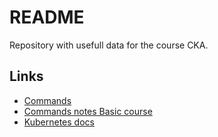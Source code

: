 # README

Repository with usefull data for the course CKA.

## Links

- [Commands](./Commands.md)
- [Commands notes Basic course](./Kubernetes_Commands_Cheatsheet.md)
- [Kubernetes docs](https://kubernetes.io/docs/home/)
